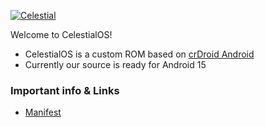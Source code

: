 [![Celestial](https://i.postimg.cc/Vvpnwb5J/20250121-231237.png)](https://postimg.cc/p5QpYrfv)

Welcome to CelestialOS!

- CelestialOS is a custom ROM based on [crDroid Android](https://github.com/crdroidandroid)
- Currently our source is ready for Android 15

### Important info & Links

- [Manifest](https://github.com/ProjectCelestialOS/Manifest)
